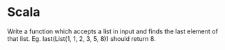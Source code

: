 # Scala
Write a function which accepts a list in input and finds the last element of that list. 
Eg. last(List(1, 1, 2, 3, 5, 8)) should return 8.
